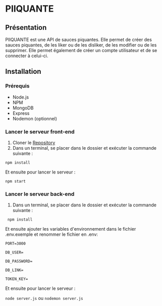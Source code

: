 # PIIQUANTE

## Présentation

PIIQUANTE est une API de sauces piquantes. Elle permet de créer des sauces piquantes, de les liker ou de les disliker, de les modifier ou de les supprimer. Elle permet également de créer un compte utilisateur et de se connecter à celui-ci.

## Installation

### Prérequis

- Node.js
- NPM
- MongoDB
- Express
- Nodemon (optionnel)

### Lancer le serveur front-end
1. Cloner le [Repository](https://github.com/OpenClassrooms-Student-Center/Web-Developer-P6) 
2. Dans un terminal, se placer dans le dossier et exécuter la commande suivante :

``` npm install ```

Et ensuite pour lancer le serveur :

``` npm start ```

### Lancer le serveur back-end
1. Dans un terminal, se placer dans le dossier et exécuter la commande suivante :

``` npm install```

Et ensuite ajouter les variables d'environnement dans le fichier .env.exemple et renommer le fichier en .env:

``` PORT=3000 ```

``` DB_USER= ```

``` DB_PASSWORD= ```

``` DB_LINK= ```

``` TOKEN_KEY= ```

Et ensuite pour lancer le serveur :

``` node server.js ``` ou ``` nodemon server.js ```


